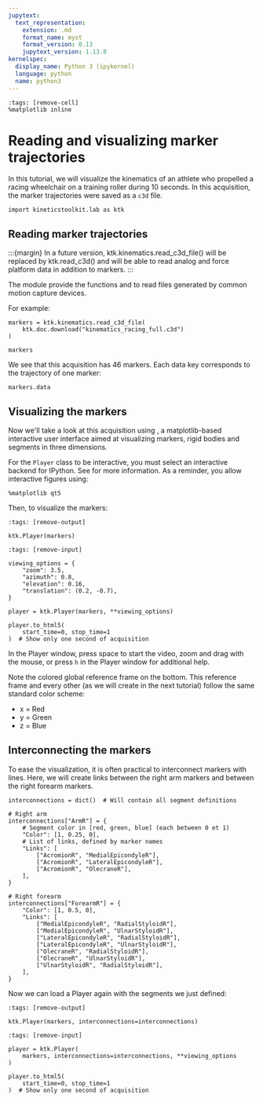 ```yaml
---
jupytext:
  text_representation:
    extension: .md
    format_name: myst
    format_version: 0.13
    jupytext_version: 1.13.8
kernelspec:
  display_name: Python 3 (ipykernel)
  language: python
  name: python3
---
```


```{code-cell} ipython3
:tags: [remove-cell]
%matplotlib inline
```

# Reading and visualizing marker trajectories

In this tutorial, we will visualize the kinematics of an athlete who propelled a racing wheelchair on a training roller during 10 seconds. In this acquisition, the marker trajectories were saved as a `c3d` file.

```{code-cell} ipython3
import kineticstoolkit.lab as ktk
```

## Reading marker trajectories

:::{margin}
In a future version, ktk.kinematics.read_c3d_file() will be replaced by ktk.read_c3d() and will be able to read analog and force platform data in addition to markers.
:::

The [](api/ktk.kinematics.rst) module provide the functions [](api/ktk.kinematics.read_c3d_file.rst) and [](api/ktk.kinematics.read_n3d_file.rst) to read files generated by common motion capture devices.

For example:

```{code-cell} ipython3
markers = ktk.kinematics.read_c3d_file(
    ktk.doc.download("kinematics_racing_full.c3d")
)

markers
```

We see that this acquisition has 46 markers. Each data key corresponds to the trajectory of one marker:

```{code-cell} ipython3
markers.data
```

## Visualizing the markers

Now we'll take a look at this acquisition using [](api/ktk.Player.rst), a matplotlib-based interactive user interface aimed at visualizing markers, rigid bodies and segments in three dimensions.

For the `Player` class to be interactive, you must select an interactive backend for IPython. See [](ktk_installing.md) for more information. As a reminder, you allow interactive figures using:

```
%matplotlib qt5
```

Then, to visualize the markers:

```{code-cell} ipython3
:tags: [remove-output]

ktk.Player(markers)
```

```{code-cell} ipython3
:tags: [remove-input]

viewing_options = {
    "zoom": 3.5,
    "azimuth": 0.8,
    "elevation": 0.16,
    "translation": (0.2, -0.7),
}

player = ktk.Player(markers, **viewing_options)

player.to_html5(
    start_time=0, stop_time=1
)  # Show only one second of acquisition
```

In the Player window, press space to start the video, zoom and drag with the mouse, or press `h` in the Player window for additional help.

Note the colored global reference frame on the bottom. This reference frame and every other (as we will create in the next tutorial) follow the same standard color scheme:

- x = Red
- y = Green
- z = Blue

## Interconnecting the markers

To ease the visualization, it is often practical to interconnect markers with lines. Here, we will create links between the right arm markers and between the right forearm markers.

```{code-cell} ipython3
interconnections = dict()  # Will contain all segment definitions

# Right arm
interconnections["ArmR"] = {
    # Segment color in [red, green, blue] (each between 0 et 1)
    "Color": [1, 0.25, 0],
    # List of links, defined by marker names
    "Links": [
        ["AcromionR", "MedialEpicondyleR"],
        ["AcromionR", "LateralEpicondyleR"],
        ["AcromionR", "OlecraneR"],
    ],
}

# Right forearm
interconnections["ForearmR"] = {
    "Color": [1, 0.5, 0],
    "Links": [
        ["MedialEpicondyleR", "RadialStyloidR"],
        ["MedialEpicondyleR", "UlnarStyloidR"],
        ["LateralEpicondyleR", "RadialStyloidR"],
        ["LateralEpicondyleR", "UlnarStyloidR"],
        ["OlecraneR", "RadialStyloidR"],
        ["OlecraneR", "UlnarStyloidR"],
        ["UlnarStyloidR", "RadialStyloidR"],
    ],
}
```

Now we can load a Player again with the segments we just defined:

```{code-cell} ipython3
:tags: [remove-output]

ktk.Player(markers, interconnections=interconnections)
```

```{code-cell} ipython3
:tags: [remove-input]

player = ktk.Player(
    markers, interconnections=interconnections, **viewing_options
)

player.to_html5(
    start_time=0, stop_time=1
)  # Show only one second of acquisition
```
